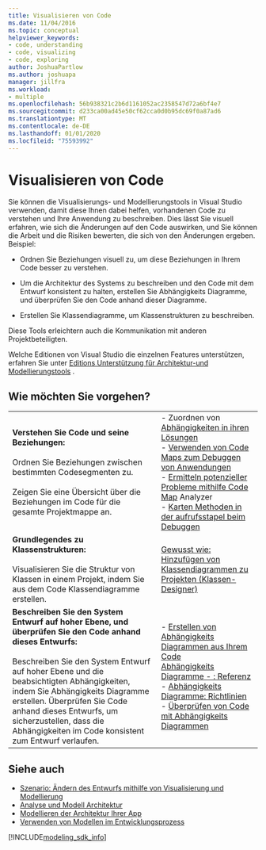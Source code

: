 ```yaml
---
title: Visualisieren von Code
ms.date: 11/04/2016
ms.topic: conceptual
helpviewer_keywords:
- code, understanding
- code, visualizing
- code, exploring
author: JoshuaPartlow
ms.author: joshuapa
manager: jillfra
ms.workload:
- multiple
ms.openlocfilehash: 56b938321c2b6d1161052ac2358547d72a6bf4e7
ms.sourcegitcommit: d233ca00ad45e50cf62cca0d0b95dc69f0a87ad6
ms.translationtype: MT
ms.contentlocale: de-DE
ms.lasthandoff: 01/01/2020
ms.locfileid: "75593992"
---
```

# <a name="visualize-code"></a>Visualisieren von Code

Sie können die Visualisierungs- und Modellierungstools in Visual Studio verwenden, damit diese Ihnen dabei helfen, vorhandenen Code zu verstehen und Ihre Anwendung zu beschreiben. Dies lässt Sie visuell erfahren, wie sich die Änderungen auf den Code auswirken, und Sie können die Arbeit und die Risiken bewerten, die sich von den Änderungen ergeben. Beispiel:

- Ordnen Sie Beziehungen visuell zu, um diese Beziehungen in Ihrem Code besser zu verstehen.

- Um die Architektur des Systems zu beschreiben und den Code mit dem Entwurf konsistent zu halten, erstellen Sie Abhängigkeits Diagramme, und überprüfen Sie den Code anhand dieser Diagramme.

- Erstellen Sie Klassendiagramme, um Klassenstrukturen zu beschreiben.

Diese Tools erleichtern auch die Kommunikation mit anderen Projektbeteiligten.

Welche Editionen von Visual Studio die einzelnen Features unterstützen, erfahren Sie unter [Editions Unterstützung für Architektur-und Modellierungstools](../modeling/what-s-new-for-design-in-visual-studio.md#VersionSupport) .

## <a name="what-do-you-want-to-do"></a>Wie möchten Sie vorgehen?

|||
|-|-|
|**Verstehen Sie Code und seine Beziehungen:**<br /><br /> Ordnen Sie Beziehungen zwischen bestimmten Codesegmenten zu.<br /><br /> Zeigen Sie eine Übersicht über die Beziehungen im Code für die gesamte Projektmappe an.|- Zuordnen von [Abhängigkeiten in ihren Lösungen](../modeling/map-dependencies-across-your-solutions.md)<br />- [Verwenden von Code Maps zum Debuggen von Anwendungen](../modeling/use-code-maps-to-debug-your-applications.md)<br />- [Ermitteln potenzieller Probleme mithilfe Code Map](../modeling/find-potential-problems-using-code-map-analyzers.md) Analyzer<br />- [Karten Methoden in der aufrufsstapel beim Debuggen](../debugger/map-methods-on-the-call-stack-while-debugging-in-visual-studio.md)|
|**Grundlegendes zu Klassenstrukturen:**<br /><br /> Visualisieren Sie die Struktur von Klassen in einem Projekt, indem Sie aus dem Code Klassendiagramme erstellen.|[Gewusst wie: Hinzufügen von Klassendiagrammen zu Projekten (Klassen-Designer)](../ide/class-designer/how-to-add-class-diagrams-to-projects.md)|
|**Beschreiben Sie den System Entwurf auf hoher Ebene, und überprüfen Sie den Code anhand dieses Entwurfs:**<br /><br /> Beschreiben Sie den System Entwurf auf hoher Ebene und die beabsichtigten Abhängigkeiten, indem Sie Abhängigkeits Diagramme erstellen. Überprüfen Sie Code anhand dieses Entwurfs, um sicherzustellen, dass die Abhängigkeiten im Code konsistent zum Entwurf verlaufen.|- [Erstellen von Abhängigkeits Diagrammen aus Ihrem Code](../modeling/create-layer-diagrams-from-your-code.md)<br />[Abhängigkeits Diagramme - : Referenz](../modeling/layer-diagrams-reference.md)<br />- [Abhängigkeits Diagramme: Richtlinien](../modeling/layer-diagrams-guidelines.md)<br />- [Überprüfen von Code mit Abhängigkeits Diagrammen](../modeling/validate-code-with-layer-diagrams.md)|

## <a name="see-also"></a>Siehe auch

- [Szenario: Ändern des Entwurfs mithilfe von Visualisierung und Modellierung](../modeling/scenario-change-your-design-using-visualization-and-modeling.md)
- [Analyse und Modell Architektur](../modeling/analyze-and-model-your-architecture.md)
- [Modellieren der Architektur Ihrer App](../modeling/model-your-app-s-architecture.md)
- [Verwenden von Modellen im Entwicklungsprozess](../modeling/use-models-in-your-development-process.md)

[!INCLUDE[modeling_sdk_info](includes/modeling_sdk_info.md)]
